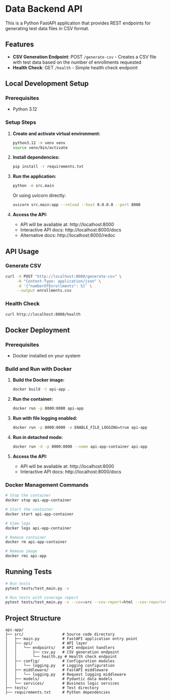 # Data Backend API

This is a Python FastAPI application that provides REST endpoints for generating test data files in CSV format.

## Features

- **CSV Generation Endpoint**: POST `/generate-csv` - Creates a CSV file with test data based on the number of enrollments requested
- **Health Check**: GET `/health` - Simple health check endpoint

## Local Development Setup

### Prerequisites
- Python 3.12

### Setup Steps

1. **Create and activate virtual environment:**
   ```bash
   python3.12 -m venv venv
   source venv/bin/activate
   ```

2. **Install dependencies:**
   ```bash
   pip install -r requirements.txt
   ```

3. **Run the application:**
   ```bash
   python -m src.main
   ```
   
   Or using uvicorn directly:
   ```bash
   uvicorn src.main:app --reload --host 0.0.0.0 --port 8000
   ```

4. **Access the API:**
   - API will be available at: http://localhost:8000
   - Interactive API docs: http://localhost:8000/docs
   - Alternative docs: http://localhost:8000/redoc

## API Usage

### Generate CSV
```bash
curl -X POST "http://localhost:8000/generate-csv" \
     -H "Content-Type: application/json" \
     -d '{"numberOfEnrollments": 5}' \
     --output enrollments.csv
```

### Health Check
```bash
curl http://localhost:8000/health
```

## Docker Deployment

### Prerequisites
- Docker installed on your system

### Build and Run with Docker

1. **Build the Docker image:**
   ```bash
   docker build -t api-app .
   ```

2. **Run the container:**
   ```bash
   docker run -p 8000:8000 api-app
   ```

3. **Run with file logging enabled:**
   ```bash
   docker run -p 8000:8000 -e ENABLE_FILE_LOGGING=true api-app
   ```

4. **Run in detached mode:**
   ```bash
   docker run -d -p 8000:8000 --name api-app-container api-app
   ```

5. **Access the API:**
   - API will be available at: http://localhost:8000
   - Interactive API docs: http://localhost:8000/docs

### Docker Management Commands

```bash
# Stop the container
docker stop api-app-container

# Start the container
docker start api-app-container

# View logs
docker logs api-app-container

# Remove container
docker rm api-app-container

# Remove image
docker rmi api-app
```

## Running Tests

```bash
# Run tests
pytest tests/test_main.py -v

# Run tests with coverage report
pytest tests/test_main.py -v --cov=src --cov-report=html --cov-report=term
```

## Project Structure

```
api-app/
├── src/                 # Source code directory
│   ├── main.py          # FastAPI application entry point
│   ├── api/             # API layer
│   │   └── endpoints/   # API endpoint handlers
│   │       ├── csv.py   # CSV generation endpoint
│   │       └── health.py # Health check endpoint
│   ├── config/          # Configuration modules
│   │   └── logging.py   # Logging configuration
│   ├── middleware/      # FastAPI middleware
│   │   └── logging.py   # Request logging middleware
│   ├── models/          # Pydantic data models
│   └── services/        # Business logic services
├── tests/               # Test directory
├── requirements.txt     # Python dependencies
```